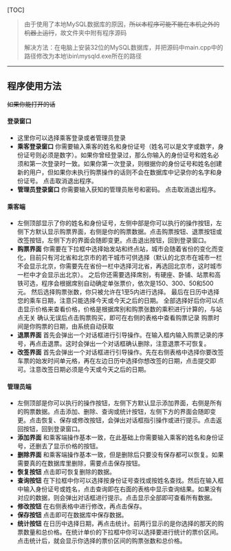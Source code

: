[TOC]
> 由于使用了本地MySQL数据库的原因，~~所以本程序可能不能在本机之外的机器上运行~~，故文件夹中附有程序源码
> 
> 解决方法：在电脑上安装32位的MySQL数据库，并把源码中main.cpp中的路径修改为本地\bin\mysqld.exe所在的路径

---

## 程序使用方法 
~~如果你能打开的话~~

#### 登录窗口

* 这里你可以选择乘客登录或者管理员登录
* **乘客登录窗口** 你需要输入乘客的姓名和身份证号（姓名可以是文字或数字，身份证号则必须是数字）。如果你曾经登录过，那么你输入的身份证号和姓名必须和第一次登录时一致。如果你第一次登录，则根据你的身份证号和姓名创建新的用户，但如果你未执行购票操作的话则不会在数据库中记录你的名字和身份证号。
点击取消退出程序。
* **管理员登录窗口** 你需要输入获知的管理员账号和密码。
点击取消退出程序。

#### 乘客端

* 左侧顶部显示了你的姓名和身份证号，左侧中部是你可以执行的操作按钮，左侧下方默认显示购票界面，右侧是你的购票数据。点击购票按钮、退票按钮或改签按钮，左侧下方的界面会随即变更。点击退出按钮，回到登录窗口。
* **购票界面** 你需要在下拉框中选择始发站和终点站，城市会随着省份的变化而变化，目前只有河北省和北京市的若干城市可供选择（默认的北京市在城市一栏不会显示北京，你需要先在省份一栏中选择河北省，再选回北京市，这时城市一栏中才会显示出北京）。
之后你还需要选择席别，有硬座、卧铺、站票和高铁可选，程序会根据席别自动确定单张票价，依次是150、300、50和500元。
然后选择购票张数，你只被允许在1至5内进行选择。
最后在日历中选择您的乘车日期，注意只能选择今天或今天之后的日期。
全部选择好后你可以点击显示价格来查看价格，价格是根据席别和购票张数的乘积进行计算的，与站点无关
确认无误后点击购票购买，即可在右侧的表格中查看购票记录
购票时间是你购票的日期，由系统自动获取
* **退票界面** 首先会弹出一个对话框进行引导操作。在输入框内输入购票记录的序号，再点击退票。这时会弹出一个对话框确认删除，注意退票不可恢复。
* **改签界面** 首先会弹出一个对话框进行引导操作。先在右侧表格中选择你要改签车票的始发时间单元格，再在左边日历中选择你想改签的日期，点击提交即可。注意改签日期必须是今天或今天之后的日期。

#### 管理员端

* 左侧顶部是你可以执行的操作按钮，左侧下方默认显示添加界面，右侧是所有的购票数据。点击添加、删除、查询或统计按钮，左侧下方的界面会随即变更。点击恢复、保存或修改按钮，会弹出对话框指引操作或进行提示。点击返回按钮，回到登录窗口。
*  **添加界面** 和乘客端操作基本一致，在此基础上你需要输入乘客的姓名和身份证号，还删去了显示价格的按钮。
*  **删除界面** 和乘客端操作基本一致，但是删除后只要没有保存都可以恢复。如果需要真的在数据库里删除，需要点击保存按钮。
*  **恢复按钮** 点击即可恢复删除的数据。
*  **查询按钮** 在下拉框中你可以选择按身份证号查找或按姓名查找。然后在输入框中输入身份证号或姓名，点击查询即在右面的表格中显示查询结果。如果没有对应的数据，则会弹出对话框进行提示。点击显示全部即可查看所有数据。
*  **修改按钮** 在右侧表格中进行修改，再点击保存。
*  **保存按钮** 点击即可在数据库中保存数据。
*  **统计按钮** 在日历中选择日期，再点击统计。前两行显示的是你选择的那天的购票数量和总价格。在统计单价的下拉框中你可以选择要进行统计的票价区间。点击统计后，就会显示你选择的票价区间的购票张数和总价格。
